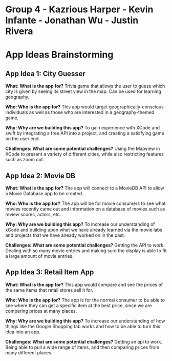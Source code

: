 # Group 4 - Kazrious Harper - Kevin Infante - Jonathan Wu - Justin Rivera
# App Ideas Brainstorming

## App Idea 1: City Guesser

**What: What is the app for?**
Trivia game that allows the user to guess which city is given by seeing its street view in the map. Can be used for learning geography.

**Who: Who is the app for?**
This app would target geographically-conscious individuals as well as those who are interested in a geography-themed game.

**Why: Why are we building this app?**
To gain experience with XCode and swift by integrating a free API into a project, and creating a satisfying game on the user end.

**Challenges: What are some potential challenges?**
Using the Mapview in XCode to present a variety of different cities, while also restricting features such as zoom out.

## App Idea 2: Movie DB

**What: What is the app for?**
The app will connect to a MovieDB API to allow a Movie Database app to be created.

**Who: Who is the app for?** 
The app will be for movie consumers to see what movies recently came out and information on a database of movies such as review scores, actors, etc.

**Why: Why are we building this app?**
To increase our understanding of xCode and building upon what we have already learned via the movie labs and projects that we have already worked on in the past.

**Challenges: What are some potential challenges?**
Getting the API to work. Dealing with so many movie entries and making sure the display is able to fit a large amount of movie entries. 

## App Idea 3: Retail Item App

**What: What is the app for?**
This app would compare and see the prices of the same items that retail stores sell it for.

**Who: Who is the app for?**
The app is for the normal consumer to be able to see where they can get a specific item at the best price, since we are comparing prices at many places.

**Why: Why are we building this app?**
To increase our understanding of how things like the Google Shopping tab works and how to be able to turn this idea into an app.

**Challenges: What are some potential challenges?**
Getting an api to work. Being able to pull a wide range of items, and then comparing prices from many different places.